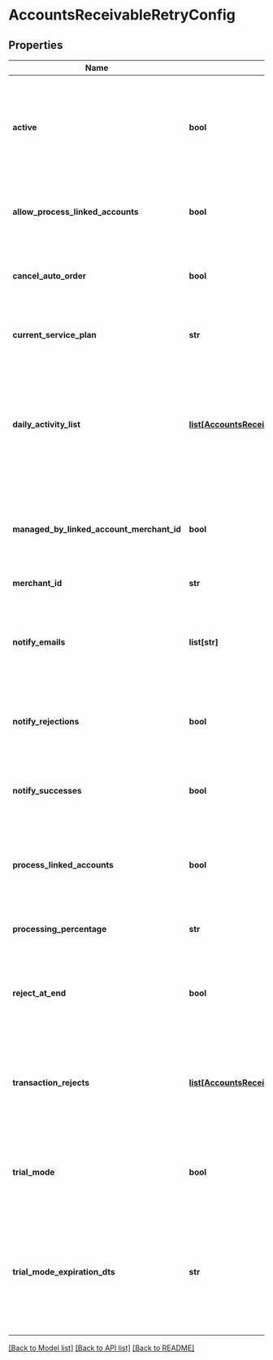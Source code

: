 # AccountsReceivableRetryConfig

## Properties
Name | Type | Description | Notes
------------ | ------------- | ------------- | -------------
**active** | **bool** | True if the retry should run daily.  False puts the retry service into an inactive state for this merchant. | [optional] 
**allow_process_linked_accounts** | **bool** | True if this account has linked accounts that it can process. | [optional] 
**cancel_auto_order** | **bool** | If true also cancel the auto order if the order is rejected at the end | [optional] 
**current_service_plan** | **str** | The current service plan that the account is on. | [optional] 
**daily_activity_list** | [**list[AccountsReceivableRetryDayActivity]**](AccountsReceivableRetryDayActivity.md) | A list of days and what actions should take place on those days after an order reaches accounts receivable | [optional] 
**managed_by_linked_account_merchant_id** | **bool** | If not null, this account is managed by the specified parent merchant id. | [optional] 
**merchant_id** | **str** | UltraCart merchant ID | [optional] 
**notify_emails** | **list[str]** | A list of email addresses to receive summary notifications from the retry service. | [optional] 
**notify_rejections** | **bool** | If true, email addresses are notified of rejections. | [optional] 
**notify_successes** | **bool** | If true, email addresses are notified of successful charges. | [optional] 
**process_linked_accounts** | **bool** | If true, all linked accounts are also processed using the same rules. | [optional] 
**processing_percentage** | **str** | The percentage rate charged for the service. | [optional] 
**reject_at_end** | **bool** | If true, the order is rejected the day after the last configured activity day | [optional] 
**transaction_rejects** | [**list[AccountsReceivableRetryTransactionReject]**](AccountsReceivableRetryTransactionReject.md) | Array of key/value pairs that when found in the response cause the rejection of the transaction. | [optional] 
**trial_mode** | **bool** | True if the account is currently in trial mode.  Set to false to exit trial mode. | [optional] 
**trial_mode_expiration_dts** | **str** | The date when trial mode expires.  If this date is reached without exiting trial mode, the service will de-activate. | [optional] 

[[Back to Model list]](../README.md#documentation-for-models) [[Back to API list]](../README.md#documentation-for-api-endpoints) [[Back to README]](../README.md)


